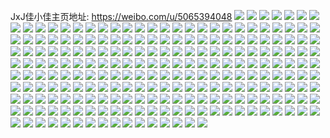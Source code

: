 JxJ佳小佳主页地址: https://weibo.com/u/5065394048 
![](https://wx4.sinaimg.cn/mw2000/005wNSo0ly1h9g76juy8yj31o0280kjl.jpg) 
![](https://wx4.sinaimg.cn/mw2000/005wNSo0ly1h4stmyih0ej31o0280qv5.jpg) 
![](https://wx4.sinaimg.cn/mw2000/005wNSo0ly1h4stmwvradj30u01hc4b7.jpg) 
![](https://wx4.sinaimg.cn/mw2000/005wNSo0ly1h4bhu6vulij32801o0hdt.jpg) 
![](https://wx4.sinaimg.cn/mw2000/005wNSo0ly1h4bhu5h2eij32dc35s7wi.jpg) 
![](https://wx4.sinaimg.cn/mw2000/005wNSo0ly1h34opdi53fj31400u0qat.jpg) 
![](https://wx4.sinaimg.cn/mw2000/005wNSo0ly1h34opeiduoj32331dkqv5.jpg) 
![](https://wx4.sinaimg.cn/mw2000/005wNSo0ly1h34opd5i3ij33402c07wj.jpg) 
![](https://wx4.sinaimg.cn/mw2000/005wNSo0ly1h2g9sllm2pj31d320m7wh.jpg) 
![](https://wx4.sinaimg.cn/mw2000/005wNSo0ly1h2g9t2n7h5j31o0280b29.jpg) 
![](https://wx4.sinaimg.cn/mw2000/005wNSo0ly1h2g9sy60k5j32c0340kjm.jpg) 
![](https://wx4.sinaimg.cn/mw2000/005wNSo0ly1h0vcxw1t0qj31o0280kjl.jpg) 
![](https://wx4.sinaimg.cn/mw2000/005wNSo0ly1h0vcvdr2epj31o0280hdt.jpg) 
![](https://wx4.sinaimg.cn/mw2000/005wNSo0ly1h0vcvcwgj9j31yu1o0e81.jpg) 
![](https://wx4.sinaimg.cn/mw2000/005wNSo0ly1h0vcxt77hsj33402c01ky.jpg) 
![](https://wx4.sinaimg.cn/mw2000/005wNSo0ly1gyxqy1n20qj31bp1zke81.jpg) 
![](https://wx4.sinaimg.cn/mw2000/005wNSo0ly1gyxqxtaejrj33344moe84.jpg) 
![](https://wx4.sinaimg.cn/mw2000/005wNSo0ly1gyxqxtz2xqj31o02807wh.jpg) 
![](https://wx4.sinaimg.cn/mw2000/005wNSo0ly1gyxqxyftyoj32c0340qv6.jpg) 
![](https://wx4.sinaimg.cn/mw2000/005wNSo0ly1gyxqxw7yf0j32c0340u0x.jpg) 
![](https://wx4.sinaimg.cn/mw2000/005wNSo0ly1gyxqy2zyerj33402c0kjn.jpg) 
![](https://wx4.sinaimg.cn/mw2000/005wNSo0ly1gyxqy5jq1mj33402c04qr.jpg) 
![](https://wx4.sinaimg.cn/mw2000/005wNSo0ly1gse9vhfcfqj32c0340qv6.jpg) 
![](https://wx4.sinaimg.cn/mw2000/005wNSo0ly1gse9vd8ikjj32c03401kz.jpg) 
![](https://wx4.sinaimg.cn/mw2000/005wNSo0ly1gse9vadiaxj33402c07wi.jpg) 
![](https://wx4.sinaimg.cn/mw2000/005wNSo0ly1gse9vg3nrfj32c0340b2b.jpg) 
![](https://wx4.sinaimg.cn/mw2000/005wNSo0ly1gse9v8z1tyj32c0340x6q.jpg) 
![](https://wx4.sinaimg.cn/mw2000/005wNSo0ly1gse9v7cgjpj32c03401ky.jpg) 
![](https://wx4.sinaimg.cn/mw2000/005wNSo0ly1gsawe24tx7j32c0340qv5.jpg) 
![](https://wx4.sinaimg.cn/mw2000/005wNSo0ly1gsawdp95vqj31sc2dsqv6.jpg) 
![](https://wx4.sinaimg.cn/mw2000/005wNSo0ly1gsawdk14evj33402c07wi.jpg) 
![](https://wx4.sinaimg.cn/mw2000/005wNSo0ly1gsawde8e8kj33402c0x6p.jpg) 
![](https://wx4.sinaimg.cn/mw2000/005wNSo0ly1gsawdx5n6lj33402c0e83.jpg) 
![](https://wx4.sinaimg.cn/mw2000/005wNSo0ly1gsawd96t8gj32c03407wj.jpg) 
![](https://wx4.sinaimg.cn/mw2000/005wNSo0ly1gsawd626dzj31o0280x6p.jpg) 
![](https://wx4.sinaimg.cn/mw2000/005wNSo0ly1gsawdsbgr8j32c0340hdu.jpg) 
![](https://wx4.sinaimg.cn/mw2000/005wNSo0ly1gsawdbbnj3j31o0280u0x.jpg) 
![](https://wx4.sinaimg.cn/mw2000/005wNSo0ly1gryba03k1vj33402c04qr.jpg) 
![](https://wx4.sinaimg.cn/mw2000/005wNSo0ly1gryba8cmdxj33402c07wi.jpg) 
![](https://wx4.sinaimg.cn/mw2000/005wNSo0ly1gryb9jtpemj33402c01kz.jpg) 
![](https://wx4.sinaimg.cn/mw2000/005wNSo0ly1gryb97lvtdj32c0340e82.jpg) 
![](https://wx4.sinaimg.cn/mw2000/005wNSo0ly1gryb9d59mpj32801o07wi.jpg) 
![](https://wx4.sinaimg.cn/mw2000/005wNSo0ly1gryb9nxbiaj33402c0npd.jpg) 
![](https://wx4.sinaimg.cn/mw2000/005wNSo0ly1gryb9f8n5qj33402c04qp.jpg) 
![](https://wx4.sinaimg.cn/mw2000/005wNSo0ly1gryba4f31wj33402c0qv5.jpg) 
![](https://wx4.sinaimg.cn/mw2000/005wNSo0ly1gryb9a4g79j31400u0al7.jpg) 
![](https://wx4.sinaimg.cn/mw2000/005wNSo0ly1glrv4jz9q8j32c0340npe.jpg) 
![](https://wx4.sinaimg.cn/mw2000/005wNSo0ly1glrv4eae5xj32c0340qv5.jpg) 
![](https://wx4.sinaimg.cn/mw2000/005wNSo0ly1glrv49llr3j32c0340x6q.jpg) 
![](https://wx4.sinaimg.cn/mw2000/005wNSo0ly1glrv4ne4vgj32801o04nr.jpg) 
![](https://wx4.sinaimg.cn/mw2000/005wNSo0ly1gj3b20q48mj32bb333x6q.jpg) 
![](https://wx4.sinaimg.cn/mw2000/005wNSo0ly1gj3b22zpv8j32bc333e84.jpg) 
![](https://wx4.sinaimg.cn/mw2000/005wNSo0ly1gj3b258opyj32bb333b2a.jpg) 
![](https://wx4.sinaimg.cn/mw2000/005wNSo0ly1gj3b48wzozj311x1ek4qp.jpg) 
![](https://wx4.sinaimg.cn/mw2000/005wNSo0ly1gj3b2o2ow0j32c0340e84.jpg) 
![](https://wx4.sinaimg.cn/mw2000/005wNSo0ly1gj3b27tkzhj32c0340u0y.jpg) 
![](https://wx4.sinaimg.cn/mw2000/005wNSo0ly1gj3b2dmannj32c0340x6s.jpg) 
![](https://wx4.sinaimg.cn/mw2000/005wNSo0ly1gj3b2sxp8kj32c0340b2a.jpg) 
![](https://wx4.sinaimg.cn/mw2000/005wNSo0ly1gj3b2h5yw3j32c0340b2d.jpg) 
![](https://wx4.sinaimg.cn/mw2000/005wNSo0ly1gj3b2u7xidj32c0340kjm.jpg) 
![](https://wx4.sinaimg.cn/mw2000/005wNSo0ly1gj3b2lqcvsj32c0340x6t.jpg) 
![](https://wx4.sinaimg.cn/mw2000/005wNSo0ly1gj3b2rksh5j32c0340x6s.jpg) 
![](https://wx4.sinaimg.cn/mw2000/005wNSo0ly1gj3b1z6nt0j32c0340x6p.jpg) 
![](https://wx4.sinaimg.cn/mw2000/005wNSo0ly1gj3b28r4w2j32c0340hdt.jpg) 
![](https://wx4.sinaimg.cn/mw2000/005wNSo0ly1gj3b2abaa5j32c0340npe.jpg) 
![](https://wx4.sinaimg.cn/mw2000/005wNSo0ly1gih6llhstnj33402c0e83.jpg) 
![](https://wx4.sinaimg.cn/mw2000/005wNSo0ly1gih6l8k73ej32c0340x6q.jpg) 
![](https://wx4.sinaimg.cn/mw2000/005wNSo0ly1gih6kkp4tjj32c0340u0y.jpg) 
![](https://wx4.sinaimg.cn/mw2000/005wNSo0ly1gih6lztk9qj33402c01ky.jpg) 
![](https://wx4.sinaimg.cn/mw2000/005wNSo0ly1gih6k74eqmj33402c0npd.jpg) 
![](https://wx4.sinaimg.cn/mw2000/005wNSo0ly1gih6l2qfpgj32c0340kjl.jpg) 
![](https://wx4.sinaimg.cn/mw2000/005wNSo0ly1gih6kuj3m5j32c03404qr.jpg) 
![](https://wx4.sinaimg.cn/mw2000/005wNSo0ly1gih6kwu4o7j32c03407wh.jpg) 
![](https://wx4.sinaimg.cn/mw2000/005wNSo0ly1gih6laa61zj33402c0kg4.jpg) 
![](https://wx4.sinaimg.cn/mw2000/005wNSo0ly1gih6kfbvhsj32c0340hdu.jpg) 
![](https://wx4.sinaimg.cn/mw2000/005wNSo0ly1gih6kokb7tj32c03401kz.jpg) 
![](https://wx4.sinaimg.cn/mw2000/005wNSo0ly1gih6ldkr41j33402c0x6p.jpg) 
![](https://wx4.sinaimg.cn/mw2000/005wNSo0ly1gih6lwtyytj32c0340u0y.jpg) 
![](https://wx4.sinaimg.cn/mw2000/005wNSo0ly1gih6lmuttnj32kw1xue4l.jpg) 
![](https://wx4.sinaimg.cn/mw2000/005wNSo0ly1gih6lsjrx0j33402c0x6p.jpg) 
![](https://wx4.sinaimg.cn/mw2000/005wNSo0ly1gih6lpg9xhj32c03407wi.jpg) 
![](https://wx4.sinaimg.cn/mw2000/005wNSo0ly1gih6lhkny1j32c0340npd.jpg) 
![](https://wx4.sinaimg.cn/mw2000/005wNSo0ly1gih6k9sgrjj33402c01kx.jpg) 
![](https://wx4.sinaimg.cn/mw2000/005wNSo0ly1gfg9rv7nhrj31o0280u0y.jpg) 
![](https://wx4.sinaimg.cn/mw2000/005wNSo0ly1gfg9rx9kzjj31o01p8qv5.jpg) 
![](https://wx4.sinaimg.cn/mw2000/005wNSo0ly1gfg9rzh29dj31o02804qr.jpg) 
![](https://wx4.sinaimg.cn/mw2000/005wNSo0ly1gfg9s26ggsj31o0280e82.jpg) 
![](https://wx4.sinaimg.cn/mw2000/005wNSo0ly1gfg9s3viepj31o0280hdu.jpg) 
![](https://wx4.sinaimg.cn/mw2000/005wNSo0ly1gfg9s14lzhj30tk1hsatt.jpg) 
![](https://wx4.sinaimg.cn/mw2000/005wNSo0ly1gfg9rtmp0vj30ku0qbafr.jpg) 
![](https://wx4.sinaimg.cn/mw2000/005wNSo0ly1gfg9rtzpngj30u01407mo.jpg) 
![](https://wx4.sinaimg.cn/mw2000/005wNSo0ly1gfg9s4yz7aj30hs0grjur.jpg) 
![](https://wx4.sinaimg.cn/mw2000/005wNSo0ly1gdmmth8y2yj32801o0x6p.jpg) 
![](https://wx4.sinaimg.cn/mw2000/005wNSo0ly1gdmmt9s38wj33402c0npe.jpg) 
![](https://wx4.sinaimg.cn/mw2000/005wNSo0ly1gdmmt60hadj32801o0e82.jpg) 
![](https://wx4.sinaimg.cn/mw2000/005wNSo0ly1gdmmte0mkzj32801o07wi.jpg) 
![](https://wx4.sinaimg.cn/mw2000/005wNSo0ly1gdmmu4vwrhj32c03407wl.jpg) 
![](https://wx4.sinaimg.cn/mw2000/005wNSo0ly1gdmmtb03bgj31o01o07wh.jpg) 
![](https://wx4.sinaimg.cn/mw2000/005wNSo0ly1gdmmu6tswfj33402c04qp.jpg) 
![](https://wx4.sinaimg.cn/mw2000/005wNSo0ly1gdmmt2mrvtj33402c0x4g.jpg) 
![](https://wx4.sinaimg.cn/mw2000/005wNSo0ly1gdmmueokcij32c0340x6p.jpg) 
![](https://wx4.sinaimg.cn/mw2000/005wNSo0ly1gdmmuh3aioj32c0340e82.jpg) 
![](https://wx4.sinaimg.cn/mw2000/005wNSo0ly1gdmmucojacj32c0340u0y.jpg) 
![](https://wx4.sinaimg.cn/mw2000/005wNSo0ly1gdmmujmfslj32801o07wi.jpg) 
![](https://wx4.sinaimg.cn/mw2000/005wNSo0ly1gdmmt7erwfj30ph19a109.jpg) 
![](https://wx4.sinaimg.cn/mw2000/005wNSo0ly1gc0jicju57j30u01k2wxy.jpg) 
![](https://wx4.sinaimg.cn/mw2000/005wNSo0ly1gc0jifcrt2j30tm1vodyq.jpg) 
![](https://wx4.sinaimg.cn/mw2000/005wNSo0ly1gc0jikfba2j30rs2bc1kx.jpg) 
![](https://wx4.sinaimg.cn/mw2000/005wNSo0ly1gc0jirlvo4j30in35saz9.jpg) 
![](https://wx4.sinaimg.cn/mw2000/005wNSo0ly1gc0jivw6fwj30rs2ij1kx.jpg) 
![](https://wx4.sinaimg.cn/mw2000/005wNSo0ly1gc0jj1as71j30ez35s4n3.jpg) 
![](https://wx4.sinaimg.cn/mw2000/005wNSo0ly1gb7175qx8yj32c0340npe.jpg) 
![](https://wx4.sinaimg.cn/mw2000/005wNSo0ly1gb717lm5v0j31o0280kjl.jpg) 
![](https://wx4.sinaimg.cn/mw2000/005wNSo0ly1gb716o4r6cj30u01hc7fp.jpg) 
![](https://wx4.sinaimg.cn/mw2000/005wNSo0ly1gb717fosphj31o02807wi.jpg) 
![](https://wx4.sinaimg.cn/mw2000/005wNSo0ly1gb716xv8o4j32c0340hdu.jpg) 
![](https://wx4.sinaimg.cn/mw2000/005wNSo0ly1gb717oo5kmj31sg2ds4qp.jpg) 
![](https://wx4.sinaimg.cn/mw2000/005wNSo0ly1g9vhltnhpgj33402c01ky.jpg) 
![](https://wx4.sinaimg.cn/mw2000/005wNSo0ly1g9vhlgunpij32c03407wi.jpg) 
![](https://wx4.sinaimg.cn/mw2000/005wNSo0ly1g9vhm9mvqhj32c02if4qq.jpg) 
![](https://wx4.sinaimg.cn/mw2000/005wNSo0ly1g9vhmhschsj31sg2ds7wh.jpg) 
![](https://wx4.sinaimg.cn/mw2000/005wNSo0ly1g9vhnewt0vj32c03407wj.jpg) 
![](https://wx4.sinaimg.cn/mw2000/005wNSo0ly1g9vhnn4f54j31sg2dsqsw.jpg) 
![](https://wx4.sinaimg.cn/mw2000/005wNSo0ly1g9vhosqoizj32c0340x6p.jpg) 
![](https://wx4.sinaimg.cn/mw2000/005wNSo0ly1g9vhp1mmm5j31sg2ds1kx.jpg) 
![](https://wx4.sinaimg.cn/mw2000/005wNSo0ly1g9vhpg7e45j33402c04qr.jpg) 
![](https://wx4.sinaimg.cn/mw2000/005wNSo0ly1g9ppt6i0hdj32c0340x6p.jpg) 
![](https://wx4.sinaimg.cn/mw2000/005wNSo0ly1g9pptc0ns5j32c0340u0y.jpg) 
![](https://wx4.sinaimg.cn/mw2000/005wNSo0ly1g9ppt2vcbuj32c03407v3.jpg) 
![](https://wx4.sinaimg.cn/mw2000/005wNSo0ly1g9ppuo8vybj31n61xz1kx.jpg) 
![](https://wx4.sinaimg.cn/mw2000/005wNSo0ly1g9ppvl1floj31ny20vnmv.jpg) 
![](https://wx4.sinaimg.cn/mw2000/005wNSo0ly1g9pptl9qvcj32c0340b29.jpg) 
![](https://wx4.sinaimg.cn/mw2000/005wNSo0ly1g9ppu5inguj32c0340b29.jpg) 
![](https://wx4.sinaimg.cn/mw2000/005wNSo0ly1g9ppto4di7j32c0340ay6.jpg) 
![](https://wx4.sinaimg.cn/mw2000/005wNSo0ly1g9ppth8j3wj32c0340u0y.jpg) 
![](https://wx4.sinaimg.cn/mw2000/005wNSo0ly1g9ppul7e81j32801o0x6p.jpg) 
![](https://wx4.sinaimg.cn/mw2000/005wNSo0ly1g9ppts9o49j32c0340e81.jpg) 
![](https://wx4.sinaimg.cn/mw2000/005wNSo0ly1g9ppuawdypj31o02807wi.jpg) 
![](https://wx4.sinaimg.cn/mw2000/005wNSo0ly1g9ppu131vhj33402c0qv5.jpg) 
![](https://wx4.sinaimg.cn/mw2000/005wNSo0ly1g9ppvbqxsqj32c03401ky.jpg) 
![](https://wx4.sinaimg.cn/mw2000/005wNSo0ly1g9ppugzo1qj32c03404qr.jpg) 
![](https://wx4.sinaimg.cn/mw2000/005wNSo0ly1g9ppvjayspj32c0340hdu.jpg) 
![](https://wx4.sinaimg.cn/mw2000/005wNSo0ly1g9pptximh1j32c0340kjm.jpg) 
![](https://wx4.sinaimg.cn/mw2000/005wNSo0ly1g9ppvmzsm2j32c03401kx.jpg) 
![](https://wx4.sinaimg.cn/mw2000/005wNSo0ly1g5z54ejnlbj32c0340x6r.jpg) 
![](https://wx4.sinaimg.cn/mw2000/005wNSo0ly1g5z53z82xdj32c0340u0y.jpg) 
![](https://wx4.sinaimg.cn/mw2000/005wNSo0ly1g5z541mps3j32c03401kz.jpg) 
![](https://wx4.sinaimg.cn/mw2000/005wNSo0ly1g5z543renkj32c02vahdv.jpg) 
![](https://wx4.sinaimg.cn/mw2000/005wNSo0ly1g5z53wwqhrj32c02yekjm.jpg) 
![](https://wx4.sinaimg.cn/mw2000/005wNSo0ly1g5z54673yyj32c0340b2b.jpg) 
![](https://wx4.sinaimg.cn/mw2000/005wNSo0ly1g5z548b3oyj32c0340b2c.jpg) 
![](https://wx4.sinaimg.cn/mw2000/005wNSo0ly1g5z54ajpdej32c0340b2b.jpg) 
![](https://wx4.sinaimg.cn/mw2000/005wNSo0ly1g5z54cp0zaj32c0340npe.jpg) 
![](https://wx4.sinaimg.cn/mw2000/005wNSo0ly1g5lic0t6zkj32062o8axx.jpg) 
![](https://wx4.sinaimg.cn/mw2000/005wNSo0ly1g5lic2oudkj32062o84qp.jpg) 
![](https://wx4.sinaimg.cn/mw2000/005wNSo0ly1g5lic0cy27j316o1kw7kg.jpg) 
![](https://wx4.sinaimg.cn/mw2000/005wNSo0ly1g5lic3131ij30jq0gx42e.jpg) 
![](https://wx4.sinaimg.cn/mw2000/005wNSo0ly1g4p52rjohcj31401hcqu2.jpg) 
![](https://wx4.sinaimg.cn/mw2000/005wNSo0ly1g4p52tsawyj33402c0e83.jpg) 
![](https://wx4.sinaimg.cn/mw2000/005wNSo0ly1g4p52uvsuwj30u0140wkw.jpg) 
![](https://wx4.sinaimg.cn/mw2000/005wNSo0ly1g4p52qrq1lj32al1ppkjl.jpg) 
![](https://wx4.sinaimg.cn/mw2000/005wNSo0ly1g3i8ym63mjj30u0140n9f.jpg) 
![](https://wx4.sinaimg.cn/mw2000/005wNSo0ly1g3i8yjwpzqj30u0140tjx.jpg) 
![](https://wx4.sinaimg.cn/mw2000/005wNSo0ly1g3i8zle6lxj30u0140qeu.jpg) 
![](https://wx4.sinaimg.cn/mw2000/005wNSo0ly1g3i8yt1fwzj30u00u0n96.jpg) 
![](https://wx4.sinaimg.cn/mw2000/005wNSo0ly1g3i8zfxxkbj30u01e64is.jpg) 
![](https://wx4.sinaimg.cn/mw2000/005wNSo0ly1g3i8zhr5tfj30u0140afx.jpg) 
![](https://wx4.sinaimg.cn/mw2000/005wNSo0ly1g3i8zj2dsfj30u0140jy2.jpg) 
![](https://wx4.sinaimg.cn/mw2000/005wNSo0ly1g3i8zons3tj30u01hc19y.jpg) 
![](https://wx4.sinaimg.cn/mw2000/005wNSo0ly1g3i8zrnyjqj30u0140nam.jpg) 
![](https://wx4.sinaimg.cn/mw2000/005wNSo0ly1g2w0atluqej32c03401l2.jpg) 
![](https://wx4.sinaimg.cn/mw2000/005wNSo0ly1g2w0b2r50nj33402c0qv7.jpg) 
![](https://wx4.sinaimg.cn/mw2000/005wNSo0ly1g2w0b72x2kj32c03407wj.jpg) 
![](https://wx4.sinaimg.cn/mw2000/005wNSo0ly1g2w0anq5z5j32c02ocx6p.jpg) 
![](https://wx4.sinaimg.cn/mw2000/005wNSo0ly1fzyvdewazsj31r43m9e81.jpg) 
![](https://wx4.sinaimg.cn/mw2000/005wNSo0ly1fzyvdg5t51j31ht48rb29.jpg) 
![](https://wx4.sinaimg.cn/mw2000/005wNSo0ly1fzyvdh42v0j31oe3s2x6p.jpg) 
![](https://wx4.sinaimg.cn/mw2000/005wNSo0ly1fzyvdhisg7j30te0lt43e.jpg) 
![](https://wx4.sinaimg.cn/mw2000/005wNSo0ly1fygzy1colkj30qo0zk473.jpg) 
![](https://wx4.sinaimg.cn/mw2000/005wNSo0ly1fygzzhsqv5j30qo0zkdrf.jpg) 
![](https://wx4.sinaimg.cn/mw2000/005wNSo0ly1fygzzilv0bj30qo0zk135.jpg) 
![](https://wx4.sinaimg.cn/mw2000/005wNSo0ly1fygzzgugloj30qo0zkqd1.jpg) 
![](https://wx4.sinaimg.cn/mw2000/005wNSo0ly1fybpfdd6kxj30k00pxjyp.jpg) 
![](https://wx4.sinaimg.cn/mw2000/005wNSo0gy1fxowosc9cnj30k00zk44e.jpg) 
![](https://wx4.sinaimg.cn/mw2000/005wNSo0ly1fx328z92j5j30zk0qo0x3.jpg) 
![](https://wx4.sinaimg.cn/mw2000/005wNSo0ly1fx328zlqj5j30zk0qon2l.jpg) 
![](https://wx4.sinaimg.cn/mw2000/005wNSo0ly1fvtoaeofbnj32io2ioqv5.jpg) 
![](https://wx4.sinaimg.cn/mw2000/005wNSo0ly1fvtoado879j33403401ky.jpg) 
![](https://wx4.sinaimg.cn/mw2000/005wNSo0ly1fvfx2ovnp2j322s2io7wh.jpg) 
![](https://wx4.sinaimg.cn/mw2000/005wNSo0ly1ft3zvy3k3yj33402c0asy.jpg) 
![](https://wx4.sinaimg.cn/mw2000/005wNSo0ly1ft3zvz0peij33402c07k8.jpg) 
![](https://wx4.sinaimg.cn/mw2000/005wNSo0ly1ft3zvwsho6j33402c0nbm.jpg) 
![](https://wx4.sinaimg.cn/mw2000/005wNSo0ly1ft3zvzzrboj33402c0x5p.jpg) 
![](https://wx4.sinaimg.cn/mw2000/005wNSo0ly1fsnjybwdlfj30qo0zktih.jpg) 
![](https://wx4.sinaimg.cn/mw2000/005wNSo0ly1fsnjyegn00j30zk0qo7br.jpg) 
![](https://wx4.sinaimg.cn/mw2000/005wNSo0gy1fsj0clx1qdj320k1ig7rk.jpg) 
![](https://wx4.sinaimg.cn/mw2000/005wNSo0gy1fsj0cmp7aoj31z41hcaym.jpg) 
![](https://wx4.sinaimg.cn/mw2000/005wNSo0gy1fsj0cnebktj31hc1z4kcl.jpg) 
![](https://wx4.sinaimg.cn/mw2000/005wNSo0gy1fsj0coes1gj31hc1z4tsx.jpg) 
![](https://wx4.sinaimg.cn/mw2000/005wNSo0ly1fsah2lls4nj30u0140tca.jpg) 
![](https://wx4.sinaimg.cn/mw2000/005wNSo0ly1fsah2m5qsbj30u0140q9u.jpg) 
![](https://wx4.sinaimg.cn/mw2000/005wNSo0ly1fqv5gawydtj30tp0m846k.jpg) 
![](https://wx4.sinaimg.cn/mw2000/005wNSo0ly1fqv5gbjru7j30sg0r7wpe.jpg) 
![](https://wx4.sinaimg.cn/mw2000/005wNSo0ly1fqv5gbysj5j30pp0jzgrg.jpg) 
![](https://wx4.sinaimg.cn/mw2000/005wNSo0ly1fqv5gcjma6j30fl0b4k69.jpg) 
![](https://wx4.sinaimg.cn/mw2000/005wNSo0ly1foy90azagej30qo0zkq9n.jpg) 
![](https://wx4.sinaimg.cn/mw2000/005wNSo0ly1foy90baesyj30zk0qowkc.jpg) 
![](https://wx4.sinaimg.cn/mw2000/005wNSo0ly1foy90brk4oj30zk0qon3o.jpg) 
![](https://wx4.sinaimg.cn/mw2000/005wNSo0ly1foq36h95m7j30qo0xcn65.jpg) 
![](https://wx4.sinaimg.cn/mw2000/005wNSo0ly1foq36ihsfej30qo0xcjz5.jpg) 
![](https://wx4.sinaimg.cn/mw2000/005wNSo0ly1foq36jdq1mj30zm0qoqdw.jpg) 
![](https://wx4.sinaimg.cn/mw2000/005wNSo0ly1foq36flh2qj31400qo43x.jpg) 
![](https://wx4.sinaimg.cn/mw2000/005wNSo0ly1foq36jvmwij31400qo43x.jpg) 
![](https://wx4.sinaimg.cn/mw2000/005wNSo0ly1foq36lwgfbj31400qoq85.jpg) 
![](https://wx4.sinaimg.cn/mw2000/005wNSo0ly1foq36n3hxej30qo0zkgti.jpg) 
![](https://wx4.sinaimg.cn/mw2000/005wNSo0ly1foq36ng9djj30ku0bjq4a.jpg) 
![](https://wx4.sinaimg.cn/mw2000/005wNSo0ly1foq36o3pxsj30qo0zkn3u.jpg) 
![](https://wx4.sinaimg.cn/mw2000/005wNSo0ly1fnyro26d6vj30ku0rstd9.jpg) 
![](https://wx4.sinaimg.cn/mw2000/005wNSo0ly1fnyrno6zv5j30ku0rsq8e.jpg) 
![](https://wx4.sinaimg.cn/mw2000/005wNSo0ly1fnyroc3m5pj30ku0rsn1s.jpg) 
![](https://wx4.sinaimg.cn/mw2000/005wNSo0ly1fnyrokv4hrj30ku0rstdl.jpg) 
![](https://wx4.sinaimg.cn/mw2000/005wNSo0ly1fms34erkosj30qo124ajd.jpg) 
![](https://wx4.sinaimg.cn/mw2000/005wNSo0ly1fi8kppc40ej32c02x0e84.jpg) 
